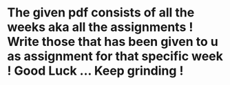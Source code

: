 # The given pdf consists of all the weeks aka all the assignments ! Write those that has been given to u as assignment for that specific week ! Good Luck ... Keep grinding !
